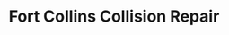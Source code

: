---
title: "Fort Collins Collision Repair"
url: /fort-collins/fort-collins-collision-repair/
shop: car repair
---